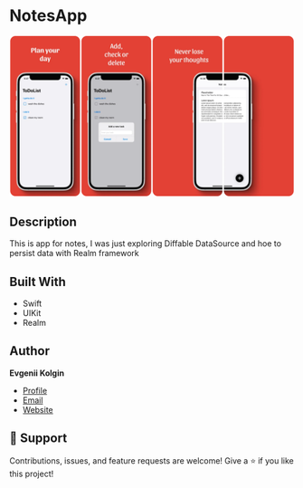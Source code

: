 # NotesApp
![screenshot](/screenshot.webp)
## Description
This is app for notes, I was just exploring Diffable DataSource and hoe to persist data with Realm framework

## Built With
- Swift
- UIKit
- Realm

## Author
**Evgenii Kolgin**

- [Profile](https://github.com/Colgates "Evgenii Kolgin")
- [Email](mailto:kolgin.ev@gmail.com?subject=Hi% "Hi!")
- [Website](https://evgeniikolgin.ru "Welcome")

## 🤝 Support
Contributions, issues, and feature requests are welcome!
Give a ⭐️ if you like this project!
